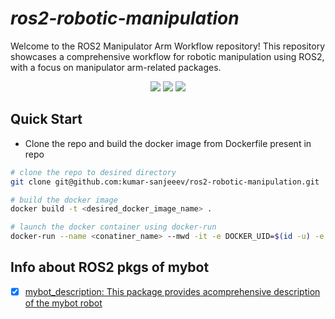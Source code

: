 # *ros2-robotic-manipulation*
Welcome to the ROS2 Manipulator Arm Workflow repository! This repository showcases a comprehensive workflow for robotic manipulation using ROS2, with a focus on manipulator arm-related packages.

<p align="center">
  <img src="https://img.shields.io/badge/ROS 2-humble-blueviolet"/>
  <img src="https://img.shields.io/badge/PyTorch-2.0-red"/>
  <img src="https://img.shields.io/badge/TensorFlow-2.11-orange"/>
</p>

## Quick Start
- Clone the repo and build the docker image from Dockerfile present in repo
```bash
# clone the repo to desired directory
git clone git@github.com:kumar-sanjeeev/ros2-robotic-manipulation.git

# build the docker image 
docker build -t <desired_docker_image_name> . 

# launch the docker container using docker-run 
docker-run --name <conatiner_name> --mwd -it -e DOCKER_UID=$(id -u) -e DOCKER_GID=$(id -g) -e DOCKER_USER=$(id -un) --no-gpu --no-rm <desired_docker_image_name>:latest
```

## Info about ROS2 pkgs of mybot
- [x] [mybot_description: This package provides acomprehensive description of the mybot robot ](mybot_description)

